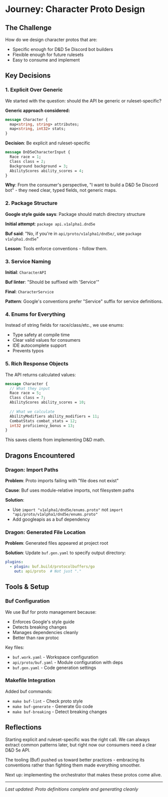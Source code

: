 # Journey: Character Proto Design

## The Challenge

How do we design character protos that are:
- Specific enough for D&D 5e Discord bot builders
- Flexible enough for future rulesets
- Easy to consume and implement

## Key Decisions

### 1. Explicit Over Generic

We started with the question: should the API be generic or ruleset-specific?

**Generic approach considered:**
```protobuf
message Character {
  map<string, string> attributes;
  map<string, int32> stats;
}
```

**Decision**: Be explicit and ruleset-specific
```protobuf
message DnD5eCharacterInput {
  Race race = 1;
  Class class = 2;
  Background background = 3;
  AbilityScores ability_scores = 4;
}
```

**Why**: From the consumer's perspective, "I want to build a D&D 5e Discord bot" - they need clear, typed fields, not generic maps.

### 2. Package Structure

**Google style guide says**: Package should match directory structure

**Initial attempt**: `package api.v1alpha1.dnd5e`

**Buf said**: "No, if you're in `api/proto/v1alpha1/dnd5e/`, use `package v1alpha1.dnd5e`"

**Lesson**: Tools enforce conventions - follow them.

### 3. Service Naming

**Initial**: `CharacterAPI`

**Buf linter**: "Should be suffixed with 'Service'"

**Final**: `CharacterService`

**Pattern**: Google's conventions prefer "Service" suffix for service definitions.

### 4. Enums for Everything

Instead of string fields for race/class/etc., we use enums:
- Type safety at compile time
- Clear valid values for consumers
- IDE autocomplete support
- Prevents typos

### 5. Rich Response Objects

The API returns calculated values:
```protobuf
message Character {
  // What they input
  Race race = 5;
  Class class = 7;
  AbilityScores ability_scores = 10;
  
  // What we calculate
  AbilityModifiers ability_modifiers = 11;
  CombatStats combat_stats = 12;
  int32 proficiency_bonus = 13;
}
```

This saves clients from implementing D&D math.

## Dragons Encountered

### Dragon: Import Paths

**Problem**: Proto imports failing with "file does not exist"

**Cause**: Buf uses module-relative imports, not filesystem paths

**Solution**: 
- Use `import "v1alpha1/dnd5e/enums.proto"` not `import "api/proto/v1alpha1/dnd5e/enums.proto"`
- Add googleapis as a buf dependency

### Dragon: Generated File Location

**Problem**: Generated files appeared at project root

**Solution**: Update `buf.gen.yaml` to specify output directory:
```yaml
plugins:
  - plugin: buf.build/protocolbuffers/go
    out: api/proto  # Not just "."
```

## Tools & Setup

### Buf Configuration

We use Buf for proto management because:
- Enforces Google's style guide
- Detects breaking changes
- Manages dependencies cleanly
- Better than raw protoc

Key files:
- `buf.work.yaml` - Workspace configuration
- `api/proto/buf.yaml` - Module configuration with deps
- `buf.gen.yaml` - Code generation settings

### Makefile Integration

Added buf commands:
- `make buf-lint` - Check proto style
- `make buf-generate` - Generate Go code  
- `make buf-breaking` - Detect breaking changes

## Reflections

Starting explicit and ruleset-specific was the right call. We can always extract common patterns later, but right now our consumers need a clear D&D 5e API.

The tooling (Buf) pushed us toward better practices - embracing its conventions rather than fighting them made everything smoother.

Next up: implementing the orchestrator that makes these protos come alive.

---

*Last updated: Proto definitions complete and generating cleanly*
